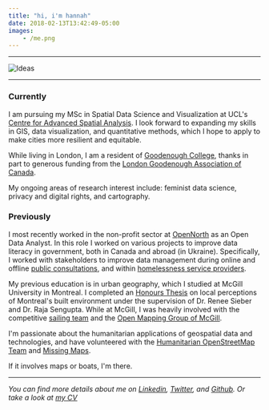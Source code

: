 ```yaml
---
title: "hi, i'm hannah"
date: 2018-02-13T13:42:49-05:00
images:
    - /me.png
---
```

---

![Ideas](/me.png)

---  

### Currently

I am pursuing my MSc in Spatial Data Science and Visualization at UCL's [Centre for Advanced Spatial Analysis](https://www.ucl.ac.uk/bartlett/casa/). I look forward to expanding my skills in GIS, data visualization, and quantitative methods, which I hope to apply to make cities more resilient and equitable. 

While living in London, I am a resident of [Goodenough College](https://www.goodenough.ac.uk/), thanks in part to generous funding from the [London Goodenough Association of Canada](http://lgac.ca/). 

My ongoing areas of research interest include: feminist data science, privacy and digital rights, and cartography. 

### Previously 

I most recently worked in the non-profit sector at [OpenNorth](https://www.opennorth.ca/) as an Open Data Analyst. In this role I worked on various projects to improve data literacy in government, both in Canada and abroad (in Ukraine). Specifically, I worked with stakeholders to improve data management during online and offline [public consultations](https://www.opennorth.ca/2019/06/03/what-we-re-up-to-data-literacy-and-public-consultations), and within [homelessness service providers](https://www.opennorth.ca/2018/12/24/workshop-on-data-management-for-a-homelessness-information-system).

My previous education is in urban geography, which I studied at McGill University in Montreal. I completed an [Honours Thesis](https://www.mcgill.ca/geography/files/geography/ker_hannah_2018_honoursabstract.pdf) on local perceptions of Montreal's built environment under the supervision of Dr. Renee Sieber and Dr. Raja Sengupta. While at McGill, I was heavily involved with the competitive [sailing team](http://mcgillsailing.org/) and the [Open Mapping Group of McGill](https://www.facebook.com/omgMcGill/). 

I'm passionate about the humanitarian applications of geospatial data and technologies, and have volunteered with the [Humanitarian OpenStreetMap Team](https://www.hotosm.org/) and [Missing Maps](https://www.missingmaps.org/). 

If it involves maps or boats, I'm there. 

---


*You can find more details about me on [Linkedin](https://ca.linkedin.com/in/hannah-ker-991007115), [Twitter](https://twitter.com/hannahker11), and [Github](https://github.com/hannahker). Or take a look at [my CV](https://hannahker.com/cv.pdf)*

